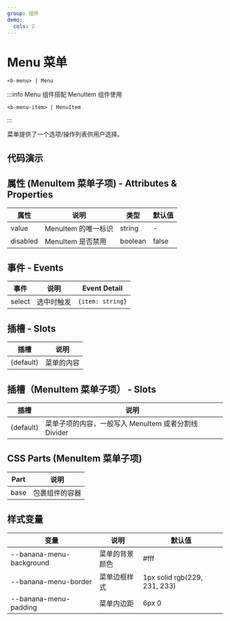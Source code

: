 ```yaml
---
group: 组件
demo:
  cols: 2
---
```


# Menu 菜单

```
<b-menu> | Menu
```

:::info
Menu 组件搭配 MenuItem 组件使用

```
<b-menu-item> | MenuItem
```

:::

菜单提供了一个选项/操作列表供用户选择。

## 代码演示

<code src="./demos/BasicUsage.tsx"></code>
<code src="./demos/Disabled.tsx"></code>
<code src="./demos/Event.tsx"></code>

## 属性 (MenuItem 菜单子项) - Attributes & Properties

| 属性     | 说明                | 类型    | 默认值 |
| -------- | ------------------- | ------- | ------ |
| value    | MenuItem 的唯一标识 | string  | -      |
| disabled | MenuItem 是否禁用   | boolean | false  |

## 事件 - Events

| 事件   | 说明       | Event Detail     |
| ------ | ---------- | ---------------- |
| select | 选中时触发 | `{item: string}` |

## 插槽 - Slots

| 插槽      | 说明       |
| --------- | ---------- |
| (default) | 菜单的内容 |

## 插槽（MenuItem 菜单子项） - Slots

| 插槽      | 说明                                                 |
| --------- | ---------------------------------------------------- |
| (default) | 菜单子项的内容，一般写入 MenuItem 或者分割线 Divider |

## CSS Parts (MenuItem 菜单子项)

| Part | 说明           |
| ---- | -------------- |
| base | 包裹组件的容器 |

## 样式变量

| 变量                     | 说明           | 默认值                       |
| ------------------------ | -------------- | ---------------------------- |
| --banana-menu-background | 菜单的背景颜色 | #fff                         |
| --banana-menu-border     | 菜单边框样式   | 1px solid rgb(229, 231, 233) |
| --banana-menu-padding    | 菜单内边距     | 6px 0                        |
